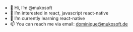 - 👋 Hi, I’m @mukosoft
- 👀 I’m interested in react, javascript react-native
- 🌱 I’m currently learning react-native
- 📫 You can reach me via email: dominique@mukosoft.de

<!---
mukosoft/mukosoft is a ✨ special ✨ repository because its `README.md` (this file) appears on your GitHub profile.
You can click the Preview link to take a look at your changes.
--->
